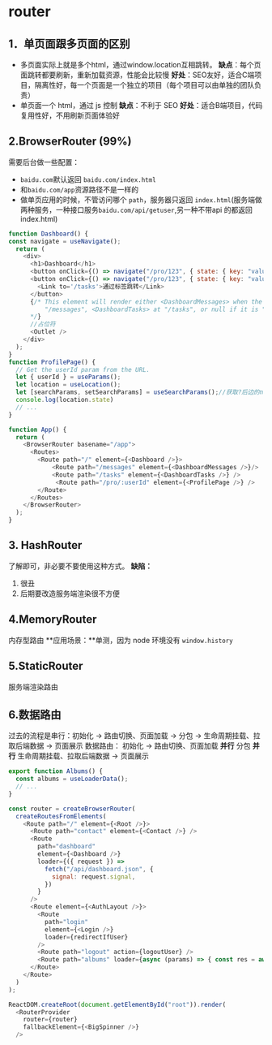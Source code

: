 # router
## 1．单页面跟多页面的区别
- 多页面实际上就是多个html，通过window.location互相跳转。
    **缺点**：每个页面跳转都要刷新，重新加载资源，性能会比较慢
    **好处**：SEO友好，适合C端项目，隔离性好，每一个页面是一个独立的项目（每个项目可以由单独的团队负责）
- 单页面一个 html，通过 js 控制
    **缺点**：不利于 SEO
    **好处**：适合B端项目，代码复用性好，不用刷新页面体验好

## 2.BrowserRouter (99%)
需要后台做一些配置：
  - `baidu.com`默认返回 `baidu.com/index.html`
  - 和`baidu.com/app`资源路径不是一样的
  - 做单页应用的时候，不管访问哪个 `path`，服务器只返回 `index.html`(服务端做两种服务，一种接口服务`baidu.com/api/getuser`,另一种不带api 的都返回 index.html)

```js
function Dashboard() {
const navigate = useNavigate();
  return (
    <div>
      <h1>Dashboard</h1>
      <button onClick={() => navigate("/pro/123", { state: { key: "value" } })}>跳转并传递 state </button>
      <button onClick={() => navigate("/pro/123", { state: { key: "value" } })}>
        <Link to='/tasks'>通过标签跳转</Link>
      </button>
      {/* This element will render either <DashboardMessages> when the URL is
          "/messages", <DashboardTasks> at "/tasks", or null if it is "/"
      */}
      //占位符
      <Outlet />
    </div>
  );
}
function ProfilePage() {
  // Get the userId param from the URL.
  let { userId } = useParams();
  let location = useLocation();
  let [searchParams, setSearchParams] = useSearchParams();//获取?后边的name=xxx
  console.log(location.state)
  // ...
}

function App() {
  return (
    <BrowserRouter basename="/app">
      <Routes>
        <Route path="/" element={<Dashboard />}>
            <Route path="/messages" element={<DashboardMessages />}/>
            <Route path="/tasks" element={<DashboardTasks />} />
             <Route path="/pro/:userId" element={<ProfilePage />} />
        </Route>
      </Routes>
    </BrowserRouter>
  );
}
```
## 3. HashRouter
了解即可，非必要不要使用这种方式。
**缺陷：**
1. 很丑
2. 后期要改造服务端渲染很不方便

## 4.MemoryRouter
内存型路由
**应用场景：**单测，因为 node 环境没有 `window.history`

## 5.StaticRouter
服务端渲染路由

## 6.数据路由
过去的流程是串行：初始化 -> 路由切换、页面加载 -> 分包 -> 生命周期挂载、拉取后端数据 -> 页面展示
数据路由： 初始化 -> 路由切换、页面加载 **并行** 分包 **并行** 生命周期挂载、拉取后端数据 -> 页面展示
```js
export function Albums() {
  const albums = useLoaderData();
  // ...
}

const router = createBrowserRouter(
  createRoutesFromElements(
    <Route path="/" element={<Root />}>
      <Route path="contact" element={<Contact />} />
      <Route
        path="dashboard"
        element={<Dashboard />}
        loader={({ request }) =>
          fetch("/api/dashboard.json", {
            signal: request.signal,
          })
        }
      />
      <Route element={<AuthLayout />}>
        <Route
          path="login"
          element={<Login />}
          loader={redirectIfUser}
        />
        <Route path="logout" action={logoutUser} />
        <Route path="albums" loader={async (params) => { const res = await axios.get('/user') return res;}}/>
      </Route>
    </Route>
  )
);

ReactDOM.createRoot(document.getElementById("root")).render(
  <RouterProvider
    router={router}
    fallbackElement={<BigSpinner />}
  />
```